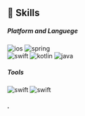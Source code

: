 ## 💪 Skills
##### Platform and Languege
![ios](https://img.shields.io/badge/iOS-000000?style=flat-square&logo=ios&logoColor=white) ![spring](https://img.shields.io/badge/Spring-6DB33F?style=flat-square&logo=spring&logoColor=white)     
![swift](https://img.shields.io/badge/Swift-F05138?style=flat-square&logo=Swift&logoColor=white) ![kotlin](https://img.shields.io/badge/Kotlin-7F52FF?style=flat-square&logo=Kotlin&logoColor=white) ![java](https://img.shields.io/badge/Java-007396?style=flat-square&logo=Java&logoColor=white)
##### Tools
![swift](https://img.shields.io/badge/CocoaPods-EE3322?style=flat-square&logo=CocoaPods&logoColor=white) ![swift](https://img.shields.io/badge/Firebase-FFCA28?style=flat-square&logo=Firebase&logoColor=white)
##### .
